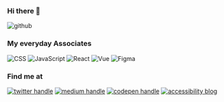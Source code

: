 ### Hi there 👋

![github](https://user-images.githubusercontent.com/37444245/87726167-22df1800-c7dc-11ea-85c6-cbb756b5669d.gif)

### My everyday Associates
![CSS](https://raw.githubusercontent.com/tanisha03/tanisha03/master/icons/css.png) ![JavaScript](https://raw.githubusercontent.com/tanisha03/tanisha03/master/icons/js.png) ![React](https://raw.githubusercontent.com/tanisha03/tanisha03/master/icons/react.png) ![Vue](https://raw.githubusercontent.com/tanisha03/tanisha03/master/icons/vue.png) ![Figma](https://raw.githubusercontent.com/tanisha03/tanisha03/master/icons/figma.png)

### Find me at
<a href="https://twitter.com/tanishaaa03"><img src="https://raw.githubusercontent.com/tanisha03/tanisha03/master/icons/twitter.png" alt="twitter handle"/></a>
<a href="https://medium.com/@tanisha031199"><img src="https://raw.githubusercontent.com/tanisha03/tanisha03/master/icons/medium.png" alt="medium handle"/></a>
<a href="https://codepen.io/tanisha03"><img src="https://raw.githubusercontent.com/tanisha03/tanisha03/master/icons/codepen.png" alt="codepen handle"/></a>
<a href="https://a11y-friendly.netlify.app/"><img src="https://raw.githubusercontent.com/tanisha03/tanisha03/master/icons/a11y.png" alt="accessibility blog"/></a>
